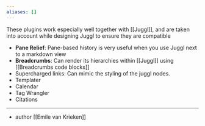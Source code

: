 ```yaml
---
aliases: []
---
```

These plugins work especially well together with [[Juggl]], and are taken into account while designing Juggl to ensure they are compatible

- **Pane Relief**: Pane-based history is very useful when you use Juggl next to a markdown view
- **Breadcrumbs**: Can render its hierarchies within [[Juggl]] using [[Breadcrumbs code blocks]]
- Supercharged links: Can mimic the styling of the juggl nodes. 
- Templater
- Calendar
- Tag Wrangler
- Citations

--- 

- author [[Emile van Krieken]]